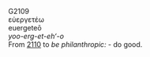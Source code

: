 <body>
  <p>G2109<br>  εὐεργετέω  <br> euergeteō  <br><i>yoo-erg-et-eh‘-o </i><br>From <a href="g2110.htm">2110</a>  to <i>be</i> <i>philanthropic:</i> - do good.<br></p>
 </body>